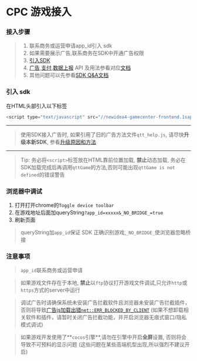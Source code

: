 # CPC 游戏接入

### 接入步骤
> 1. 联系商务或运营申请app_id引入 sdk
> 2. 如果需要展示广告,联系商务在SDK中开通广告权限
> 3. [引入SDK](#引入-sdk)
> 4. [广告](./游戏广告接入文档.md),[支付](./游戏支付接入文档.md),[数据上报](./SDK数据上报接入文档.md) API 及用法参看对应[文档](./README.md)
> 5. 其他问题可以先参看[SDK Q&A文档](./SDK_Q&A.md)

### 引入 sdk

在HTML头部引入以下标签

```javascript
<script type="text/javascript" src="//newidea4-gamecenter-frontend.1sapp.com/sdk/prod/h5.v1.0.0.js?spread=required"></script>
```
---

> 使用SDK接入广告时, 如果引用了旧的广告方法文件`qtt_help.js`, 请尽快**升级本新SDK**, 参看[升级原因和方法](./SDK_Q&A.md)

---

> Tip: 务必将`<script>`标签放在HTML靠前位置加载, **禁止**动态加载, 务必在SDK加载完成后再调用`qttGame`的方法,否则可能出现`qttGame is not defined`的错误警告

### 浏览器中调试

1. 打开打开chrome的`Toggle device toolbar`
2. 在游戏地址后面加queryString`?app_id=xxxxx&_NO_BRIDGE_=true`
3. 刷新页面

> queryString加`app_id`保证 SDK 正确识别游戏,`_NO_BRIDGE_`使浏览器忽略桥接

### 注意事项

> `app_id`联系商务或运营申请

> 如果游戏文件存在于本地, **禁止**以`ftp`协议打开游戏文件调试,只允许`http`或`https`方式的server中运行

> 调试广告时请确保系统未安装广告拦截软件且浏览器未安装广告拦截插件，否则将导致[广告js加载出错`net::ERR_BLOCKED_BY_CLIENT`](./SDK_Q&A.md)
> (如果不想卸载相关软件和插件，请暂时关闭广告拦截功能，并开启浏览器无痕式窗口/隐私模式调试)

> 如果游戏开发使用了**`cocos`引擎**,请勿在引擎中开启**全屏**设置, 否则将会导致不可预料的显示问题
> (这些问题在某些高端机型出现,所以强烈不建议开启)
